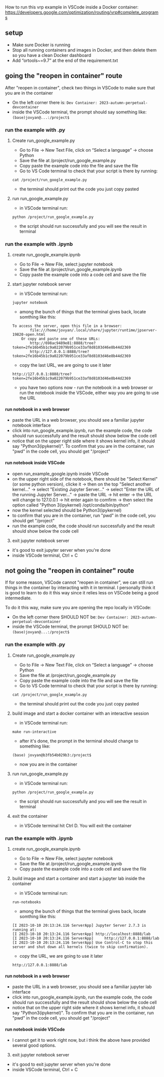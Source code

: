 How to run this vrp example in VSCode inside a Docker container:
https://developers.google.com/optimization/routing/vrp#complete_programs

## setup
- Make sure Docker is running
- Stop all running containers and images in Docker, and then delete them so you have a clean Docker dashboard
- Add “ortools~=9.7” at the end of the requirement.txt

## going the "reopen in container" route 
After "reopen in container", check two things in VSCode to make sure that you are in the container
- On the left corner there is: 
```Dev Container: 2023-autumn-perpetual-devcontainer```
- inside the VSCode terminal, the prompt should say something like: 
```(base)jovyan@...:/project$ ```
### run the example with .py
1. Create run_google_example.py
    - Go to File -> New Text File, click on “Select a language” -> choose Python
    - Save the file at /project/run_google_example.py
    - Copy paste the example code into the file and save the file
    - Go to VS Code terminal to check that your script is there by running:
    
    ```cat /project/run_google_example.py```

    - the terminal should print out the code you just copy pasted
    
2. run run_google_example.py
    - in VSCode terminal run:

    ```python /project/run_google_example.py```

    - the script should run successfully and you will see the result in terminal

### run the example with .ipynb
1. create run_google_example.ipynb
    - Go to File -> New File, select jupyter notebook
    - Save the file at /project/run_google_example.ipynb
    - Copy paste the example code into a code cell and save the file

2. start jupyter notebook server
    - in VSCode terminal run:

    ```jupyter notebook```

    - among the bunch of things that the terminal gives back, locate somthing like this:
    ``` 
    To access the server, open this file in a browser:
            file:///home/jovyan/.local/share/jupyter/runtime/jpserver-19820-open.html
        Or copy and paste one of these URLs:
            http://698ac9489e81:8888/tree?token=2fe16b45b1c9a022079b951ce33af8d8103d46e8b44d2369
            http://127.0.0.1:8888/tree?token=2fe16b45b1c9a022079b951ce33af8d8103d46e8b44d2369
    ```
    - copy the last URL, we are going to use it later
    ```
    http://127.0.0.1:8888/tree?token=2fe16b45b1c9a022079b951ce33af8d8103d46e8b44d2369
    ```
    - you have two options now - run the notebook in a web browser or run the notebook inside the VSCode, either way you are going to use the URL

#### run notebook in a web browser
- paste the URL in a web browser, you should see a familiar jupyter notebook interface
- click into run_google_example.ipynb, run the example code, the code should run successfully and the result should show below the code cell
- notice that on the upper right side where it shows kernel info, it should say "Python3(ipykernel)". To confirm that you are in the container, run "pwd" in the code cell, you should get "/project"
#### run notebook inside VSCode
- open run_example_google.ipynb inside VSCode
- on the upper right side of the notebook, there should be "Select Kernel" (or some python version), clicke it -> then on the top "Select another kernel..." -> select "Existing Jupyter Server..." -> select "Enter the URL of the running Jupyter Server..." -> paste the URL -> hit enter -> the URL will change to 127.0.0.1 -> hit enter again to comfirm -> then select the option called "Python 3(ipykernel) /opt/conda/bin/python"
- now the kernel selected should be Python3(ipykernel)
- to confirm that you are in the container, run "pwd" in the code cell, you should get "/project"
- run the example code, the code should run successfully and the result should show below the code cell

3. exit jupyter notebook server
- it's good to exit jupyter server when you're done
- inside VSCode terminal, Ctrl + C


## not going the "reopen in container" route 
If for some reason, VSCode cannot "reopen in container", we can still run things in the container by interacting with it in terminal. I personally think it is good to learn to do it this way since it relies less on VSCode being a good intermediate. 

To do it this way, make sure you are opening the repo locally in VSCode:
- On the left corner there SHOULD NOT be: 
```Dev Container: 2023-autumn-perpetual-devcontainer```
- inside the VSCode terminal, the prompt SHOULD NOT be: 
```(base)jovyan@...:/project$ ```

### run the example with .py
1. Create run_google_example.py
    - Go to File -> New Text File, click on “Select a language” -> choose Python
    - Save the file at /project/run_google_example.py
    - Copy paste the example code into the file and save the file
    - Go to VS Code terminal to check that your script is there by running:
    
    ```cat /project/run_google_example.py```

    - the terminal should print out the code you just copy pasted
    
2. build image and start a docker container with an interactive session
    - in VSCode terminal run:

    ```make run-interactive```

    - after it's done, the prompt in the terminal should change to something like:

    ```(base) jovyan@b3fb54b029b3:/project$```

     - now you are in the container

3. run run_google_example.py
    - in VSCode terminal run:

    ```python /project/run_google_example.py```

    - the script should run successfully and you will see the result in terminal

4. exit the container
    - in VSCode terminal hit Ctrl D. You will exit the container

### run the example with .ipynb
1. create run_google_example.ipynb
    - Go to File -> New File, select jupyter notebook
    - Save the file at /project/run_google_example.ipynb
    - Copy paste the example code into a code cell and save the file

2. build image and start a container and start a jupyter lab inside the container
    - in VSCode terminal run:

    ```run-notebooks```
    
    - among the bunch of things that the terminal gives back, locate somthing like this:

    ``` 
    [I 2023-10-10 20:13:24.116 ServerApp] Jupyter Server 2.7.3 is running at:
    [I 2023-10-10 20:13:24.116 ServerApp] http://localhost:8888/lab
    [I 2023-10-10 20:13:24.116 ServerApp]     http://127.0.0.1:8888/lab
    [I 2023-10-10 20:13:24.116 ServerApp] Use Control-C to stop this server and shut down all kernels (twice to skip confirmation).
    ```

    - copy the URL, we are going to use it later

    ```
    http://127.0.0.1:8888/lab
    ```

#### run notebook in a web browser
- paste the URL in a web browser, you should see a familiar jupyter lab interface
- click into run_google_example.ipynb, run the example code, the code should run successfully and the result should show below the code cell
- notice that on the upper right side where it shows kernel info, it should say "Python3(ipykernel)". To confirm that you are in the container, run "pwd" in the code cell, you should get "/project"
#### run notebook inside VSCode
- I cannot get it to work right now, but i think the above have provided several good options. 

3. exit jupyter notebook server
- it's good to exit jupyter server when you're done
- inside VSCode terminal, Ctrl + C









